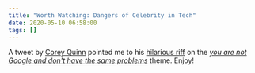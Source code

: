 ```yaml
---
title: "Worth Watching: Dangers of Celebrity in Tech"
date: 2020-05-10 06:58:00
tags: []
---
```

A tweet by [Corey Quinn](https://twitter.com/QuinnyPig) pointed me to his [hilarious riff](https://www.youtube.com/watch?v=bQU_29Cglyk&feature=youtu.be) on the _[you are not Google and don't have the same problems](/2020/03/the-stupidity-of-trying-to-be-like.html)_ theme. Enjoy!

